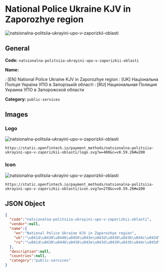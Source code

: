 
# National Police Ukraine KJV in Zaporozhye region 
![natsionalna-politsiia-ukrayini-upo-v-zaporizkii-oblasti](https://static.openfintech.io/payment_methods/natsionalna-politsiia-ukrayini-upo-v-zaporizkii-oblasti/logo.svg?w=400&c=v0.59.26#w200)  

## General 
**Code:** `natsionalna-politsiia-ukrayini-upo-v-zaporizkii-oblasti` 
 
**Name:** 
 
:	[EN] National Police Ukraine KJV in Zaporozhye region 
:	[UK] Національна Поліція Україна УПО в Запорізькій області 
:	[RU] Национальная Полиция Украина УПО в Запорожской области 
 
**Category:** `public-services` 
 

## Images 

### Logo 
![natsionalna-politsiia-ukrayini-upo-v-zaporizkii-oblasti](https://static.openfintech.io/payment_methods/natsionalna-politsiia-ukrayini-upo-v-zaporizkii-oblasti/logo.svg?w=400&c=v0.59.26#w200)  

```
https://static.openfintech.io/payment_methods/natsionalna-politsiia-ukrayini-upo-v-zaporizkii-oblasti/logo.svg?w=400&c=v0.59.26#w200
```  

### Icon 
![natsionalna-politsiia-ukrayini-upo-v-zaporizkii-oblasti](https://static.openfintech.io/payment_methods/natsionalna-politsiia-ukrayini-upo-v-zaporizkii-oblasti/icon.svg?w=278&c=v0.59.26#w100)  

```
https://static.openfintech.io/payment_methods/natsionalna-politsiia-ukrayini-upo-v-zaporizkii-oblasti/icon.svg?w=278&c=v0.59.26#w100
```  

## JSON Object 

```json
{
  "code":"natsionalna-politsiia-ukrayini-upo-v-zaporizkii-oblasti",
  "vendor":null,
  "name":{
    "en":"National Police Ukraine KJV in Zaporozhye region",
    "uk":"\u041d\u0430\u0446\u0456\u043e\u043d\u0430\u043b\u044c\u043d\u0430 \u041f\u043e\u043b\u0456\u0446\u0456\u044f \u0423\u043a\u0440\u0430\u0457\u043d\u0430 \u0423\u041f\u041e \u0432 \u0417\u0430\u043f\u043e\u0440\u0456\u0437\u044c\u043a\u0456\u0439 \u043e\u0431\u043b\u0430\u0441\u0442\u0456",
    "ru":"\u041d\u0430\u0446\u0438\u043e\u043d\u0430\u043b\u044c\u043d\u0430\u044f \u041f\u043e\u043b\u0438\u0446\u0438\u044f \u0423\u043a\u0440\u0430\u0438\u043d\u0430 \u0423\u041f\u041e \u0432 \u0417\u0430\u043f\u043e\u0440\u043e\u0436\u0441\u043a\u043e\u0439 \u043e\u0431\u043b\u0430\u0441\u0442\u0438"
  },
  "description":null,
  "countries":null,
  "category":"public-services"
}
```  
